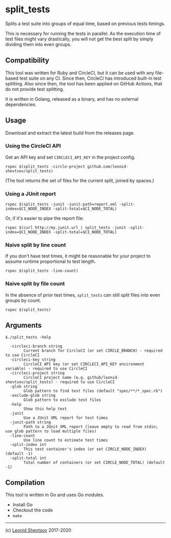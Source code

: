 # split_tests

Splits a test suite into groups of equal time, based on previous tests timings.

This is necessary for running the tests in parallel. As the execution time of test files might vary drastically, you will not get the best split by simply dividing them into even groups.

## Compatibility

This tool was written for Ruby and CircleCI, but it can be used with any file-based test suite on any CI.
Since then, CircleCI has introduced built-in test splitting. Also since then, the tool has been applied on
GitHub Actions, that do not provide test splitting.

It is written in Golang, released as a binary, and has no external dependencies.

## Usage

Download and extract the latest build from the releases page.

### Using the CircleCI API

Get an API key and set `CIRCLECI_API_KEY` in the project config.

```
rspec $(split_tests -circle-project github.com/leonid-shevtsov/split_tests)
```

(The tool returns the set of files for the current split, joined by spaces.)

### Using a JUnit report

```
rspec $(split_tests -junit -junit-path=report.xml -split-index=$CI_NODE_INDEX -split-total=$CI_NODE_TOTAL)
```

Or, if it's easier to pipe the report file:

```
rspec $(curl http://my.junit.url | split_tests -junit -split-index=$CI_NODE_INDEX -split-total=$CI_NODE_TOTAL)
```

### Naive split by line count

If you don't have test times, it might be reasonable for your project to assume runtime proportional to test length.

```
rspec $(split_tests -line-count)
```

### Naive split by file count

In the absence of prior test times, `split_tests` can still split files into even groups by count.

```
rspec $(split_tests)
```

## Arguments

```plain
$./split_tests -help

  -circleci-branch string
        Current branch for CircleCI (or set CIRCLE_BRANCH) - required to use CircleCI
  -circleci-key string
        CircleCI API key (or set CIRCLECI_API_KEY environment variable) - required to use CircleCI
  -circleci-project string
        CircleCI project name (e.g. github/leonid-shevtsov/split_tests) - required to use CircleCI
  -glob string
        Glob pattern to find test files (default "spec/**/*_spec.rb")
  -exclude-glob string
        Glob pattern to exclude test files
  -help
        Show this help text
  -junit
        Use a JUnit XML report for test times
  -junit-path string
        Path to a JUnit XML report (leave empty to read from stdin; use glob pattern to load multiple files)
  -line-count
        Use line count to estimate test times
  -split-index int
        This test container's index (or set CIRCLE_NODE_INDEX) (default -1)
  -split-total int
        Total number of containers (or set CIRCLE_NODE_TOTAL) (default -1)
```

## Compilation

This tool is written in Go and uses Go modules.

- Install Go
- Checkout the code
- `make`

---

(c) [Leonid Shevtsov](https://leonid.shevtsov.me) 2017-2020
